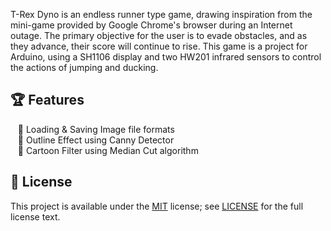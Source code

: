 T-Rex Dyno is an endless runner type game, drawing inspiration from the mini-game provided by Google Chrome's browser during an Internet outage. The primary objective for the user is to evade obstacles, and as they advance, their score will continue to rise.
This game is a project for Arduino, using a SH1106 display and two HW201 infrared sensors to control the actions of jumping and ducking.

## :trophy: Features
  &nbsp;&nbsp; :small_orange_diamond: Loading & Saving Image file formats  
  &nbsp;&nbsp; :small_orange_diamond: Outline Effect using Canny Detector  
  &nbsp;&nbsp; :small_orange_diamond: Cartoon Filter using Median Cut algorithm

## :page_facing_up: License
This project is available under the [MIT][ref-mit] license; see [LICENSE](LICENSE) for the full license text.

[ref-mit]:              https://opensource.org/licenses/MIT
